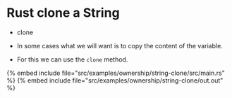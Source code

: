 # Rust clone a String

* clone

* In some cases what we will want is to copy the content of the variable.
* For this we can use the `clone` method.

{% embed include file="src/examples/ownership/string-clone/src/main.rs" %}
{% embed include file="src/examples/ownership/string-clone/out.out" %}


